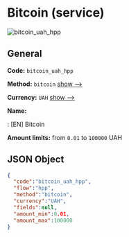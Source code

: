 
# Bitcoin (service) 
![bitcoin_uah_hpp](https://static.openfintech.io/payment_methods/bitcoin_uah_hpp/logo.svg?w=400&c=v0.59.26#w200)  

## General 
 
**Code:** `bitcoin_uah_hpp` 
 
**Method:** `bitcoin` 
 [show -->](/payment-methods/bitcoin/) 
 
**Currency:** `UAH` [show -->](/currencies/UAH/) 
 
**Name:** 
 
:	[EN] Bitcoin 
 
**Amount limits:** from `0.01` to `100000` UAH 

## JSON Object 

```json
{
  "code":"bitcoin_uah_hpp",
  "flow":"hpp",
  "method":"bitcoin",
  "currency":"UAH",
  "fields":null,
  "amount_min":0.01,
  "amount_max":100000
}
```  

